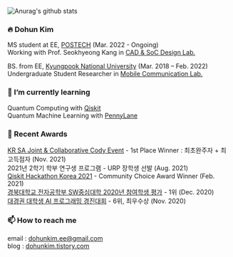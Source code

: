 
![Anurag's github stats](https://github-readme-stats.vercel.app/api?username=yh08037&show_icons=true&theme=tokyonight)

### 🔥 Dohun Kim
MS student at EE, [POSTECH](https://ee.postech.ac.kr/) (Mar. 2022 - Ongoing)<br>
Working with Prof. Seokhyeong Kang in [CAD & SoC Design Lab.](http://csdl.postech.ac.kr)<br>

BS. from EE, [Kyungpook National University](https://see.knu.ac.kr) (Mar. 2018 – Feb. 2022)<br>
Undergraduate Student Researcher in [Mobile Communication Lab.](http://mimocom.knu.ac.kr)<br>


<!--
### 🔭 I’m currently working on
Lab Project: Development of Distributed Underwater Monitoring and Control Networks<br>
 -->
 
### 📖 I’m currently learning
Quantum Computing with [Qiskit](https://qiskit.org)<br>
Quantum Machine Learning with [PennyLane](https://pennylane.ai)<br>

### 🎉 Recent Awards
[KR SA Joint & Collaborative Cody Event](https://www.mathworks.com/matlabcentral/cody/groups/29269) - 1st Place Winner : 최초완주자 + 최고득점자 (Nov. 2021)<br>
2021년 2학기 학부 연구생 프로그램 - URP 장학생 선발 (Aug. 2021)<br>
[Qiskit Hackathon Korea 2021](https://github.com/yh08037/quantum-neural-network) - Community Choice Award Winner (Feb. 2021)<br>
[경북대학교 전자공학부 SW중심대학 2020년 참여학생 평가](https://github.com/knuee/sw2020/blob/main/evaluation1.md) - 1위 (Dec. 2020)<br>
[대경권 대학생 AI 프로그래밍 경진대회](https://programmers.co.kr/competitions/581/dg-univ-2020) - 6위, 최우수상 (Nov. 2020)<br>

### 📫 How to reach me
email : dohunkim.ee@gmail.com<br>
blog : [dohunkim.tistory.com](https://dohunkim.tistory.com)<br>

<!--
- 👯 I’m looking to collaborate on ...
- 🤔 I’m looking for help with ...
- 💬 Ask me about ...
- 😄 Pronouns: ...
- ⚡ Fun fact: ...
-->

